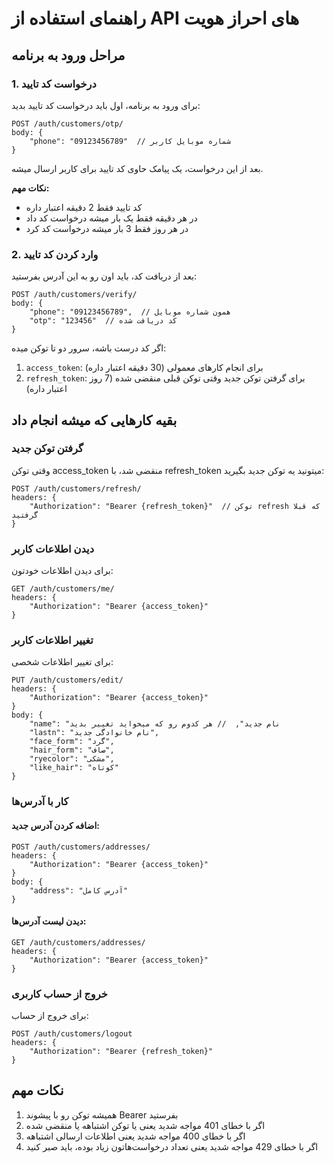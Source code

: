 # راهنمای استفاده از API های احراز هویت

## مراحل ورود به برنامه

### 1. درخواست کد تایید
برای ورود به برنامه، اول باید درخواست کد تایید بدید:
```
POST /auth/customers/otp/
body: {
    "phone": "09123456789"  // شماره موبایل کاربر
}
```
بعد از این درخواست، یک پیامک حاوی کد تایید برای کاربر ارسال میشه.

**نکات مهم:**
- کد تایید فقط 2 دقیقه اعتبار داره
- در هر دقیقه فقط یک بار میشه درخواست کد داد
- در هر روز فقط 3 بار میشه درخواست کد کرد

### 2. وارد کردن کد تایید
بعد از دریافت کد، باید اون رو به این آدرس بفرستید:
```
POST /auth/customers/verify/
body: {
    "phone": "09123456789",  // همون شماره موبایل
    "otp": "123456"  // کد دریافت شده
}
```

اگر کد درست باشه، سرور دو تا توکن میده:
1. `access_token`: برای انجام کارهای معمولی (30 دقیقه اعتبار داره)
2. `refresh_token`: برای گرفتن توکن جدید وقتی توکن قبلی منقضی شده (7 روز اعتبار داره)

## بقیه کارهایی که میشه انجام داد

### گرفتن توکن جدید
وقتی توکن access_token منقضی شد، با refresh_token میتونید یه توکن جدید بگیرید:
```
POST /auth/customers/refresh/
headers: {
    "Authorization": "Bearer {refresh_token}"  // توکن refresh که قبلا گرفتید
}
```

### دیدن اطلاعات کاربر
برای دیدن اطلاعات خودتون:
```
GET /auth/customers/me/
headers: {
    "Authorization": "Bearer {access_token}"
}
```

### تغییر اطلاعات کاربر
برای تغییر اطلاعات شخصی:
```
PUT /auth/customers/edit/
headers: {
    "Authorization": "Bearer {access_token}"
}
body: {
    "name": "نام جدید",  // هر کدوم رو که میخواید تغییر بدید
    "lastn": "نام خانوادگی جدید",
    "face_form": "گرد",
    "hair_form": "صاف",
    "ryecolor": "مشکی",
    "like_hair": "کوتاه"
}
```

### کار با آدرس‌ها

#### اضافه کردن آدرس جدید:
```
POST /auth/customers/addresses/
headers: {
    "Authorization": "Bearer {access_token}"
}
body: {
    "address": "آدرس کامل"
}
```

#### دیدن لیست آدرس‌ها:
```
GET /auth/customers/addresses/
headers: {
    "Authorization": "Bearer {access_token}"
}
```

### خروج از حساب کاربری
برای خروج از حساب:
```
POST /auth/customers/logout
headers: {
    "Authorization": "Bearer {refresh_token}"
}
```

## نکات مهم
1. همیشه توکن رو با پیشوند Bearer بفرستید
2. اگر با خطای 401 مواجه شدید یعنی یا توکن اشتباهه یا منقضی شده
3. اگر با خطای 400 مواجه شدید یعنی اطلاعات ارسالی اشتباهه
4. اگر با خطای 429 مواجه شدید یعنی تعداد درخواست‌هاتون زیاد بوده، باید صبر کنید 
